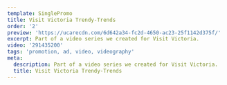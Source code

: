 ```yaml
---
template: SinglePromo
title: Visit Victoria Trendy-Trends
order: '2'
preview: 'https://ucarecdn.com/6d642a34-fc2d-4650-ac23-25f1142d375f/'
excerpt: Part of a video series we created for Visit Victoria.
video: '291435200'
tags: 'promotion, ad, video, videography'
meta:
  description: Part of a video series we created for Visit Victoria.
  title: Visit Victoria Trendy-Trends
---
```


